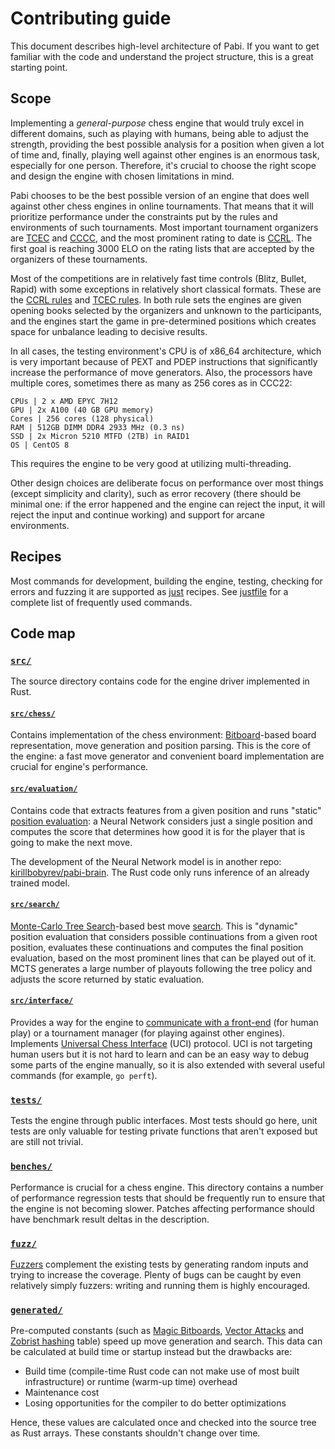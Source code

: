 # Contributing guide

This document describes high-level architecture of Pabi. If you want to get
familiar with the code and understand the project structure, this is a great
starting point.

## Scope

Implementing a *general-purpose* chess engine that would truly excel in
different domains, such as playing with humans, being able to adjust the
strength, providing the best possible analysis for a position when given a lot
of time and, finally, playing well against other engines is an enormous task,
especially for one person. Therefore, it's crucial to choose the right scope and
design the engine with chosen limitations in mind.

Pabi chooses to be the best possible version of an engine that does well against
other chess engines in online tournaments. That means that it will prioritize
performance under the constraints put by the rules and environments of such
tournaments. Most important tournament organizers are
[TCEC](https://tcec-chess.com/) and
[CCCC](https://www.chess.com/computer-chess-championship), and the most
prominent rating to date is [CCRL](https://computerchess.org.uk/ccrl/). The
first goal is reaching 3000 ELO on the rating lists that are accepted by the
organizers of these tournaments.

Most of the competitions are in relatively fast time controls (Blitz, Bullet,
Rapid) with some exceptions in relatively short classical formats. These are the
[CCRL rules](https://computerchess.org.uk/ccrl/404/about.html) and [TCEC
rules](https://wiki.chessdom.org/Rules). In both rule sets the engines are given
opening books selected by the organizers and unknown to the participants, and
the engines start the game in pre-determined positions which creates space for
unbalance leading to decisive results.

In all cases, the testing environment's CPU is of x86_64 architecture, which is
very important because of PEXT and PDEP instructions that significantly increase
the performance of move generators. Also, the processors have multiple cores,
sometimes there as many as 256 cores as in CCC22:

```
CPUs | 2 x AMD EPYC 7H12
GPU | 2x A100 (40 GB GPU memory)
Cores | 256 cores (128 physical)
RAM | 512GB DIMM DDR4 2933 MHz (0.3 ns)
SSD | 2x Micron 5210 MTFD (2TB) in RAID1
OS | CentOS 8
```

This requires the engine to be very good at utilizing multi-threading.

Other design choices are deliberate focus on performance over most things
(except simplicity and clarity), such as error recovery (there should be minimal
one: if the error happened and the engine can reject the input, it will reject
the input and continue working) and support for arcane environments.

## Recipes

Most commands for development, building the engine, testing, checking for errors
and fuzzing it are supported as [just](https://github.com/casey/just) recipes.
See [justfile](/justfile) for a complete list of frequently used commands.

## Code map

### [`src/`](/src/)

The source directory contains code for the engine driver implemented in Rust.

#### [`src/chess/`](/src/chess/)

Contains implementation of the chess environment: [Bitboard]-based board
representation, move generation and position parsing. This is the core of the
engine: a fast move generator and convenient board implementation are crucial
for engine's performance.

#### [`src/evaluation/`](/src/evaluation/)

Contains code that extracts features from a given position and runs "static"
[position evaluation]: a Neural Network considers just a single position and
computes the score that determines how good it is for the player that is going
to make the next move.

The development of the Neural Network model is in another repo:
[kirillbobyrev/pabi-brain](https://github.com/kirillbobyrev/pabi-brain). The
Rust code only runs inference of an already trained model.

#### [`src/search/`](/src/search/)

[Monte-Carlo Tree Search]-based best move [search]. This is "dynamic" position
evaluation that considers possible continuations from a given root position,
evaluates these continuations and computes the final position evaluation, based
on the most prominent lines that can be played out of it. MCTS generates a large
number of playouts following the tree policy and adjusts the score returned by
static evaluation.

#### [`src/interface/`](/src/interface/)

Provides a way for the engine to [communicate with a front-end] (for human play)
or a tournament manager (for playing against other engines). Implements
[Universal Chess Interface] (UCI) protocol. UCI is not targeting human users but
it is not hard to learn and can be an easy way to debug some parts of the engine
manually, so it is also extended with several useful commands (for example, `go
perft`).

### [`tests/`](/tests/)

Tests the engine through public interfaces. Most tests should go here, unit
tests are only valuable for testing private functions that aren't exposed but
are still not trivial.

### [`benches/`](/benches/)

Performance is crucial for a chess engine. This directory contains a number of
performance regression tests that should be frequently run to ensure that the
engine is not becoming slower. Patches affecting performance should have
benchmark result deltas in the description.

### [`fuzz/`](/fuzz/)

[Fuzzers] complement the existing tests by generating random inputs and trying
to increase the coverage. Plenty of bugs can be caught by even relatively simply
fuzzers: writing and running them is highly encouraged.

### [`generated/`](/generated/)

Pre-computed constants (such as [Magic Bitboards], [Vector Attacks] and [Zobrist
hashing] table) speed up move generation and search. This data can be calculated
at build time or startup instead but the drawbacks are:

- Build time (compile-time Rust code can not make use of most built
  infrastructure) or runtime (warm-up time) overhead
- Maintenance cost
- Losing opportunities for the compiler to do better optimizations

Hence, these values are calculated once and checked into the source tree as Rust
arrays. These constants shouldn't change over time.

[Bitboard]: https://www.chessprogramming.org/Bitboards
[Monte-Carlo Tree Search]: https://www.chessprogramming.org/Monte-Carlo_Tree_Search
[search]: https://www.chessprogramming.org/Search
[position evaluation]: https://www.chessprogramming.org/Evaluation
[Fuzzers]: https://en.wikipedia.org/wiki/Fuzzing
[communicate with a front-end]: https://www.chessprogramming.org/User_Interface
[Universal Chess Interface]: http://wbec-ridderkerk.nl/html/UCIProtocol.html
[Magic Bitboards]: https://www.chessprogramming.org/Magic_Bitboards
[vector attacks]: https://www.chessprogramming.org/Vector_Attacks
[Zobrist hashing]: https://www.chessprogramming.org/Zobrist_Hashing
